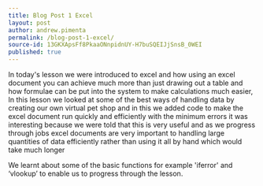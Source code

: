 ```yaml
---
title: Blog Post 1 Excel
layout: post
author: andrew.pimenta
permalink: /blog-post-1-excel/
source-id: 13GKXApsFf8PkaaONnpidnUY-H7buSQEIJjSnsB_0WEI
published: true
---
```

In today's lesson we were introduced to excel and how using an excel document you can achieve much more than just drawing out a table and how formulae can be put into the system to make calculations much easier, In this lesson we looked at some of the best ways of handling data by creating our own virtual pet shop and in this we added code to make the excel document run quickly and efficiently with the minimum errors it was interesting because we were told that this is very useful and as we progress through jobs excel documents are very important to handling large quantities of data efficiently rather than using it all by hand which would take much longer

We learnt about some of the basic functions for example 'iferror' and ‘vlookup’ to enable us to progress through the lesson.


